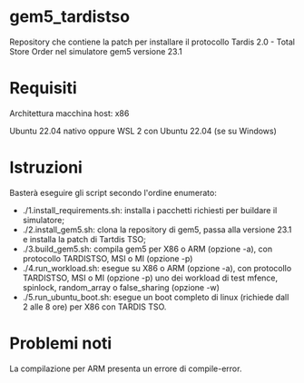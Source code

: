 # gem5_tardistso
Repository che contiene la patch per installare il protocollo Tardis 2.0 - Total Store Order nel simulatore gem5 versione 23.1

# Requisiti
Architettura macchina host: x86

Ubuntu 22.04 nativo oppure WSL 2 con Ubuntu 22.04 (se su Windows) 

# Istruzioni
Basterà eseguire gli script secondo l'ordine enumerato:
* ./1.install_requirements.sh: installa i pacchetti richiesti per buildare il simulatore;
* ./2.install_gem5.sh: clona la repository di gem5, passa alla versione 23.1 e installa la patch di Tartdis TSO;
* ./3.build_gem5.sh: compila gem5 per X86 o ARM (opzione -a), con protocollo TARDISTSO, MSI o MI (opzione -p)
* ./4.run_workload.sh: esegue su X86 o ARM (opzione -a), con protocollo TARDISTSO, MSI o MI (opzione -p) uno dei workload di test mfence, spinlock, random_array o false_sharing (opzione -w)
* ./5.run_ubuntu_boot.sh: esegue un boot completo di linux (richiede dall 2 alle 8 ore) per X86 con TARDIS TSO.

# Problemi noti
La compilazione per ARM presenta un errore di compile-error.
